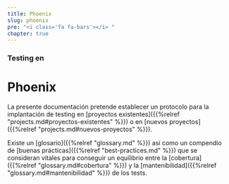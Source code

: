 ```yaml
---
title: Phoenix
slug: phoenix
pre: "<i class='fa fa-bars'></i> "
chapter: true
---
```


### Testing en

# Phoenix

La presente documentación pretende establecer un protocolo para la implantación de testing en [proyectos existentes]({{%relref "projects.md#proyectos-existentes" %}}) o en [nuevos proyectos]({{%relref "projects.md#nuevos-proyectos" %}}).

Existe un [glosario]({{%relref "glossary.md" %}}) así como un compendio de [buenas prácticas]({{%relref "best-practices.md" %}}) que se consideran vitales para conseguir un equilibrio entre la [cobertura]({{%relref "glossary.md#cobertura" %}}) y la [mantenibilidad]({{%relref "glossary.md#mantenibilidad" %}}) de los tests.

